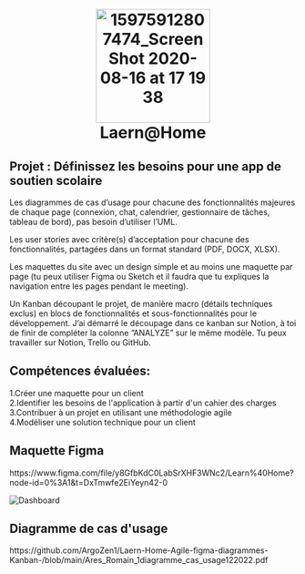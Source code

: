 <h1 align="center">
  <br>
  <img width="200" alt="15975912807474_Screen Shot 2020-08-16 at 17 19 38" src="https://user-images.githubusercontent.com/95536872/208971803-31e48590-b886-46f7-a348-9c339c81eae7.png">
  <br>
  Laern@Home
  <br>
</h1>

<h2>Projet : Définissez les besoins pour une app de soutien scolaire</h2>
<p>Les diagrammes de cas d’usage pour chacune des fonctionnalités majeures de chaque page (connexion, chat, calendrier, gestionnaire de tâches, tableau de bord), pas besoin d’utiliser l’UML.

Les user stories avec critère(s) d’acceptation pour chacune des fonctionnalités, partagées dans un format standard (PDF, DOCX, XLSX).

Les maquettes du site avec un design simple et au moins une maquette par page (tu peux utiliser Figma ou Sketch et il faudra que tu expliques la navigation entre les pages pendant le meeting).

Un Kanban découpant le projet, de manière macro (détails techniques exclus) en blocs de fonctionnalités et sous-fonctionnalités pour le développement. J’ai démarré le découpage dans ce kanban sur Notion, à toi de finir de compléter la colonne ”ANALYZE” sur le même modèle. Tu peux travailler sur Notion, Trello ou GitHub.</p>

<h2>Compétences évaluées:</h2>
1.Créer une maquette pour un client<br>
2.Identifier les besoins de l'application à partir d'un cahier des charges<br>
3.Contribuer à un projet en utilisant une méthodologie agile<br>
4.Modéliser une solution technique pour un client<br>

<h2>Maquette Figma</h2>
https://www.figma.com/file/y8GfbKdC0LabSrXHF3WNc2/Learn%40Home?node-id=0%3A1&t=DxTmwfe2EiYeyn42-0

![Dashboard](https://user-images.githubusercontent.com/95536872/208973650-50f08705-cba8-4b71-89b0-52e09224f7c5.png)

<h2>Diagramme de cas d'usage</h2>
https://github.com/ArgoZen1/Laern-Home-Agile-figma-diagrammes-Kanban-/blob/main/Ares_Romain_1diagramme_cas_usage122022.pdf

